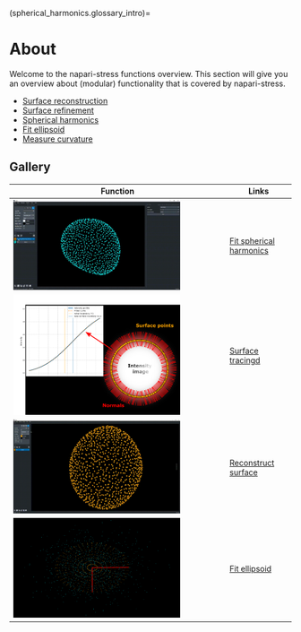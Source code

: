 (spherical_harmonics.glossary_intro)=

# About

Welcome to the napari-stress functions overview. This section will give you an overview about (modular) functionality that is covered by napari-stress.

* [Surface reconstruction](./01_surface_reconstruction/Readme.md)
* [Surface refinement](./02_surface_tracing/Readme.md)
* [Spherical harmonics](./03_spherical_harmonics/Readme.md)
* [Fit ellipsoid](./04_fit_ellipsoid/Readme.md)
* [Measure curvature](./05_measure_curvature/Readme.md)

## Gallery

|Function| Links |
| --- | --- |
|<img src="https://github.com/BiAPoL/napari-stress/raw/main/docs/imgs/function_gifs/spherical_harmonics.gif" width="80%"> |[Fit spherical harmonics](03_spherical_harmonics/Readme.md) |
|<img src="https://github.com/BiAPoL/napari-stress/raw/main/docs/imgs/viewer_screenshots/surface_tracing1.png" width="80%"> |[Surface tracingd](02_surface_tracing/01_demo_surface_tracing.ipynb) |
|<img src="https://github.com/BiAPoL/napari-stress/raw/main/docs/imgs/function_gifs/surface_reconstruction.gif" width="80%">|[Reconstruct surface](01_surface_reconstruction/Readme.md)|
|<img src="https://github.com/BiAPoL/napari-stress/raw/main/docs/imgs/function_gifs/ellipse_fitting.gif" width="80%">|[Fit ellipsoid](04_fit_ellipsoid/Readme.md)|